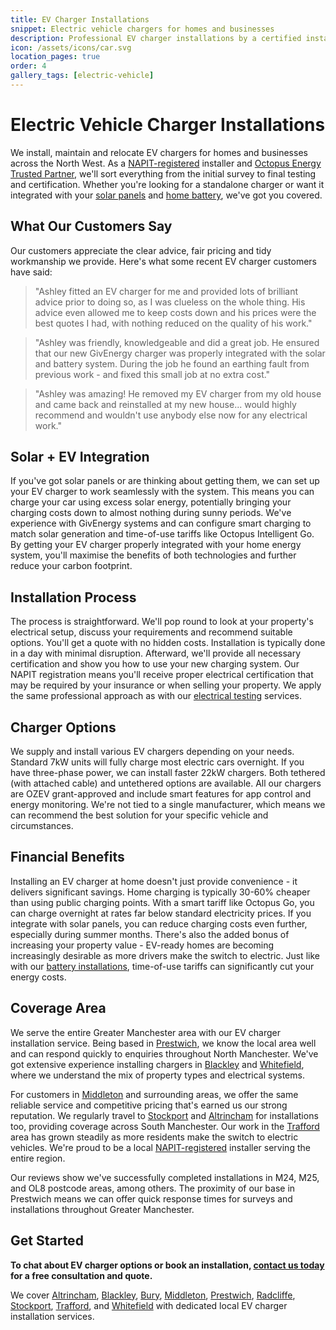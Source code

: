 ```yaml
---
title: EV Charger Installations
snippet: Electric vehicle chargers for homes and businesses
description: Professional EV charger installations by a certified installer in North Manchester. Includes relocation services and integration with solar panels and home batteries.
icon: /assets/icons/car.svg
location_pages: true
order: 4
gallery_tags: [electric-vehicle]
---
```


# Electric Vehicle Charger Installations

We install, maintain and relocate EV chargers for homes and businesses across the North West. As a [NAPIT-registered](/accreditations/napit/) installer and [Octopus Energy Trusted Partner](/accreditations/octopus-trusted-partner/), we'll sort everything from the initial survey to final testing and certification. Whether you're looking for a standalone charger or want it integrated with your [solar panels](/services/solar-and-battery-installations/) and [home battery](/services/home-battery-installations/), we've got you covered.

## What Our Customers Say

Our customers appreciate the clear advice, fair pricing and tidy workmanship we provide. Here's what some recent EV charger customers have said:

> "Ashley fitted an EV charger for me and provided lots of brilliant advice prior to doing so, as I was clueless on the whole thing. His advice even allowed me to keep costs down and his prices were the best quotes I had, with nothing reduced on the quality of his work."

> "Ashley was friendly, knowledgeable and did a great job. He ensured that our new GivEnergy charger was properly integrated with the solar and battery system. During the job he found an earthing fault from previous work - and fixed this small job at no extra cost."

> "Ashley was amazing! He removed my EV charger from my old house and came back and reinstalled at my new house... would highly recommend and wouldn't use anybody else now for any electrical work."

## Solar + EV Integration

If you've got solar panels or are thinking about getting them, we can set up your EV charger to work seamlessly with the system. This means you can charge your car using excess solar energy, potentially bringing your charging costs down to almost nothing during sunny periods. We've experience with GivEnergy systems and can configure smart charging to match solar generation and time-of-use tariffs like Octopus Intelligent Go. By getting your EV charger properly integrated with your home energy system, you'll maximise the benefits of both technologies and further reduce your carbon footprint.

## Installation Process

The process is straightforward. We'll pop round to look at your property's electrical setup, discuss your requirements and recommend suitable options. You'll get a quote with no hidden costs. Installation is typically done in a day with minimal disruption. Afterward, we'll provide all necessary certification and show you how to use your new charging system. Our NAPIT registration means you'll receive proper electrical certification that may be required by your insurance or when selling your property. We apply the same professional approach as with our [electrical testing](/services/electrical-testing/) services.

## Charger Options

We supply and install various EV chargers depending on your needs. Standard 7kW units will fully charge most electric cars overnight. If you have three-phase power, we can install faster 22kW chargers. Both tethered (with attached cable) and untethered options are available. All our chargers are OZEV grant-approved and include smart features for app control and energy monitoring. We're not tied to a single manufacturer, which means we can recommend the best solution for your specific vehicle and circumstances.

## Financial Benefits

Installing an EV charger at home doesn't just provide convenience - it delivers significant savings. Home charging is typically 30-60% cheaper than using public charging points. With a smart tariff like Octopus Go, you can charge overnight at rates far below standard electricity prices. If you integrate with solar panels, you can reduce charging costs even further, especially during summer months. There's also the added bonus of increasing your property value - EV-ready homes are becoming increasingly desirable as more drivers make the switch to electric. Just like with our [battery installations](/services/home-battery-installations/), time-of-use tariffs can significantly cut your energy costs.

## Coverage Area

We serve the entire Greater Manchester area with our EV charger installation service. Being based in [Prestwich](/ev-charger-installer-prestwich/), we know the local area well and can respond quickly to enquiries throughout North Manchester. We've got extensive experience installing chargers in [Blackley](/ev-charger-installer-blackley/) and [Whitefield](/ev-charger-installer-whitefield/), where we understand the mix of property types and electrical systems.

For customers in [Middleton](/ev-charger-installer-middleton/) and surrounding areas, we offer the same reliable service and competitive pricing that's earned us our strong reputation. We regularly travel to [Stockport](/ev-charger-installer-stockport/) and [Altrincham](/ev-charger-installer-altrincham/) for installations too, providing coverage across South Manchester. Our work in the [Trafford](/ev-charger-installer-trafford/) area has grown steadily as more residents make the switch to electric vehicles. We're proud to be a local [NAPIT-registered](/accreditations/napit/) installer serving the entire region.

Our reviews show we've successfully completed installations in M24, M25, and OL8 postcode areas, among others. The proximity of our base in Prestwich means we can offer quick response times for surveys and installations throughout Greater Manchester.

## Get Started

**To chat about EV charger options or book an installation, [contact us today](/contact/) for a free consultation and quote.**

We cover [Altrincham](/ev-charger-installer-altrincham/), [Blackley](/ev-charger-installer-blackley/), [Bury](/ev-charger-installer-bury/), [Middleton](/ev-charger-installer-middleton/), [Prestwich](/ev-charger-installer-prestwich/), [Radcliffe](/ev-charger-installer-radcliffe/), [Stockport](/ev-charger-installer-stockport/), [Trafford](/ev-charger-installer-trafford/), and [Whitefield](/ev-charger-installer-whitefield/) with dedicated local EV charger installation services.
